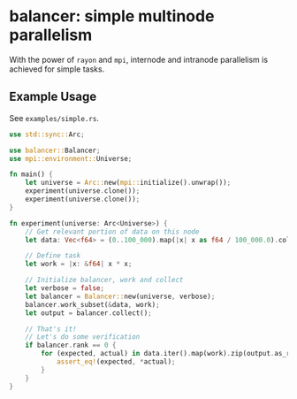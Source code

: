 # balancer: simple multinode parallelism

With the power of `rayon` and `mpi`, internode and intranode parallelism is achieved for simple tasks.

## Example Usage
See `examples/simple.rs`.
```rust
use std::sync::Arc;

use balancer::Balancer;
use mpi::environment::Universe;

fn main() {
    let universe = Arc::new(mpi::initialize().unwrap());
    experiment(universe.clone());
    experiment(universe.clone());
}

fn experiment(universe: Arc<Universe>) {
    // Get relevant portion of data on this node
    let data: Vec<f64> = (0..100_000).map(|x| x as f64 / 100_000.0).collect();

    // Define task
    let work = |x: &f64| x * x;

    // Initialize balancer, work and collect
    let verbose = false;
    let balancer = Balancer::new(universe, verbose);
    balancer.work_subset(&data, work);
    let output = balancer.collect();

    // That's it!
    // Let's do some verification
    if balancer.rank == 0 {
        for (expected, actual) in data.iter().map(work).zip(output.as_ref().unwrap()) {
            assert_eq!(expected, *actual);
        }
    }
}
```
